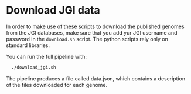 # Download JGI data

In order to make use of these scripts to download the published genomes from the JGI databases, make sure that you add yur JGI username and password in the `download.sh` script.
The python scripts rely only on standard libraries.

You can run the full pipeline with:

```bash
  ./download_jgi.sh

```

The pipeline produces a file called data.json, which contains a description of the files downloaded for each genome.

